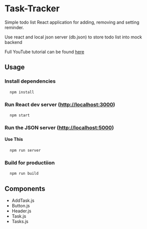 # Task-Tracker
<p>Simple todo list React application for adding, removing and setting reminder.</p>
<p>Use react and local json server (db.json) to store todo list into mock backend</p>
<p>Full YouTube tutorial can be found <a href="https://www.youtube.com/watch?v=w7ejDZ8SWv8">here</a>

<h2>Usage</h2>
<h3>Install dependencies</h3>
<pre>
  <code>npm install</code>
</pre>

<h3>Run React dev server (<a href="http://localhost:3000">http://localhost:3000</a>)</h3>
<pre>
  <code>npm start</code>
</pre>

<h3>Run the JSON server (<a href="http://localhost:5000">http://localhost:5000</a>)</h3> <h4> Use This </h4>
<pre>
  <code>npm run server</code>
</pre>


<h3>Build for productiion</h3>
<pre>
  <code>npm run build</code>
</pre>

<h2>Components</h2>
<ul>
  <li>AddTask.js</li>
  <li>Button.js</li>
  <li>Header.js</li>
  <li>Task.js</li>
  <li>Tasks.js</li>
</ul>

